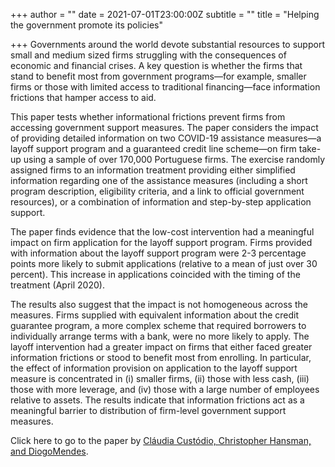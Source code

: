 +++
author = ""
date = 2021-07-01T23:00:00Z
subtitle = ""
title = "Helping the government promote its policies"

+++
Governments around the world devote substantial resources to support small and medium sized firms struggling with the consequences of economic and financial crises. A key question is whether the firms that stand to benefit most from government programs—for example, smaller firms or those with limited access to traditional financing—face information frictions that hamper access to aid. 

This paper tests whether informational frictions prevent firms from accessing government support measures. The paper considers the impact of providing detailed information on two COVID-19 assistance measures—a layoff support program and a guaranteed credit line scheme—on firm take-up using a sample of over 170,000 Portuguese firms. The exercise randomly assigned firms to an information treatment providing either simplified information regarding one of the assistance measures (including a short program description, eligibility criteria, and a link to official government resources), or a combination of information and step-by-step application support.

The paper finds evidence that the low-cost intervention had a meaningful impact on firm application for the layoff support program. Firms provided with information about the layoff support program were 2-3 percentage points more likely to submit applications (relative to a mean of just over 30 percent). This increase in applications coincided with the timing of the treatment (April 2020).

The results also suggest that the impact is not homogeneous across the measures. Firms supplied with equivalent information about the credit guarantee program, a more complex scheme that required borrowers to individually arrange terms with a bank, were no more likely to apply. The layoff intervention had a greater impact on firms that either faced greater information frictions or stood to benefit most from enrolling. In particular, the effect of information provision on application to the layoff support measure is concentrated in (i) smaller firms, (ii) those with less cash, (iii) those with more leverage, and (iv) those with a large number of employees relative to assets. The results indicate that information frictions act as a meaningful barrier to distribution of firm-level government support measures.

Click here to go to the paper by [Cláudia Custódio, Christopher Hansman, and DiogoMendes](https://papers.ssrn.com/sol3/papers.cfm?abstract_id=3857851).